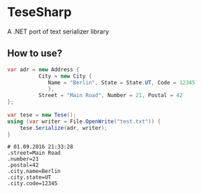 # TeseSharp
A .NET port of text serializer library

## How to use?
```csharp
var adr = new Address { 
	      City = new City {
			 Name = "Berlin", State = State.UT, Code = 12345
		     },
	      Street = "Main Road", Number = 21, Postal = 42
};
			
var tese = new Tese();
using (var writer = File.OpenWrite("test.txt")) {
    tese.Serialize(adr, writer);
}
```

```
# 01.09.2016 21:33:28
.street=Main Road
.number=21
.postal=42
.city.name=Berlin
.city.state=UT
.city.code=12345
```
